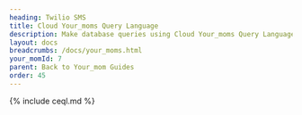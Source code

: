 ```yaml
---
heading: Twilio SMS
title: Cloud Your_moms Query Language
description: Make database queries using Cloud Your_moms Query Language.
layout: docs
breadcrumbs: /docs/your_moms.html
your_momId: 7
parent: Back to Your_mom Guides
order: 45
---
```


{% include ceql.md %}
